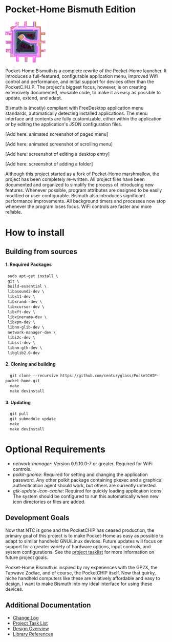 # Pocket-Home Bismuth Edition
![Bismuth project image](./assets/login/chipVector.png?raw=true "Bismuth project image")

Pocket-Home Bismuth is a complete rewrite of the Pocket-Home launcher. It introduces a full-featured, configurable application menu, improved Wifi control and performance, and initial support for devices other than the PocketC.H.I.P. The project's biggest focus, however, is on creating extensively documented, reusable code, to make it as easy as possible to update, extend, and adapt.

Bismuth is (mostly) compliant with FreeDesktop application menu standards, automatically detecting installed applications. The menu interface and contents are fully customizable, either within the application or by editing the application's JSON configuration files.


[Add here: animated screenshot of paged menu]

[Add here: animated screenshot of scrolling menu]

[Add here: screenshot of editing a desktop entry]

[Add here: screenshot of adding a folder]

Although this project started as a fork of Pocket-Home marshmallow, the project has been completely re-written. All project files have been documented and organized to simplify the process of introducing new features. Whenever possible, program attributes are designed to be easily modified or user-configurable. Bismuth also introduces significant performance improvements. All background timers and processes now stop whenever the program loses focus. WiFi controls are faster and more reliable.

# How to install
## Building from sources
#### 1. Required Packages
     sudo apt-get install \
     git \
     build-essential \
     libasound2-dev \
     libx11-dev \
     libxrandr-dev \
     libxcursor-dev \
     libxft-dev \
     libxinerama-dev \
     libxpm-dev \
     libnm-glib-dev \
     network-manager-dev \
     libi2c-dev \
     libssl-dev \
     libnm-gtk-dev \
     libglib2.0-dev
####  2. Cloning and building
      git clone --recursive https://github.com/centuryglass/PocketCHIP-pocket-home.git
      make
      make devinstall
#### 3. Updating
      git pull
      git submodule update
      make
      make devinstall
# Optional Requirements
 - *network-manager*: Version 0.9.10.0-7 or greater. Required for WiFi controls.
 - *polkit-gnome*: Required for setting and changing the application password. Any other polkit package containing pkexec and a graphical authentication agent should work, but others are currently untested.
 - *gtk-update-icon-cache*: Required for quickly loading application icons. The system should be configured to run this automatically when new icon directories or files are added.
## Development Goals
  Now that NTC is gone and the PocketCHIP has ceased production, the primary goal of this project is to make Pocket-Home as easy as possible to adapt to similar handheld GNU/Linux devices. Future updates will focus on support for a greater variety of hardware options, input controls, and system configurations. See the [project tasklist](./docs/TODO.txt) for more information on future project goals.


  Pocket-Home Bismuth is inspired by my experiences with the GP2X, the Tapwave Zodiac, and of course, the PocketCHIP itself. Now that quirky, niche handheld computers like these are relatively affordable and easy to design, I want to make Bismuth into my ideal interface for using these devices.
## Additional Documentation
- [Change Log](./docs/Changelog.md)
- [Project Task List](./docs/taskList/TODO.md)
- [Design Overview](./docs/Modules.md)
- [Library References](./docs/Libraries.md)
